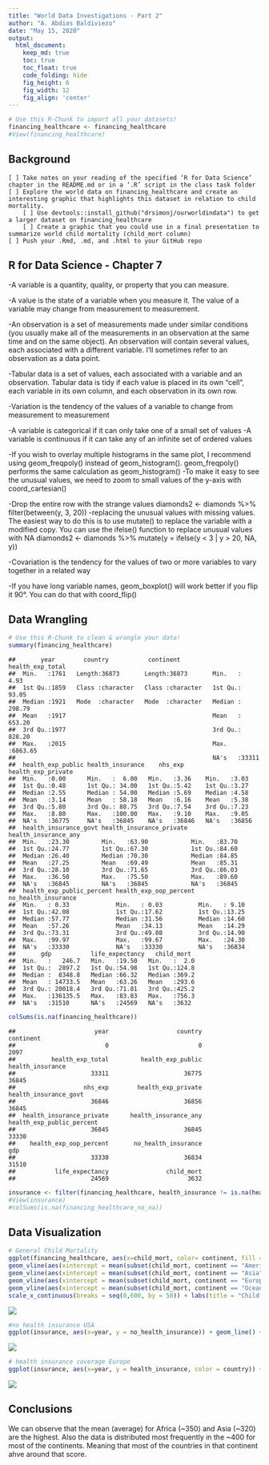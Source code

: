 ```yaml
---
title: "World Data Investigations - Part 2"
author: "A. Abdias Baldiviezo"
date: "May 15, 2020"
output:
  html_document:  
    keep_md: true
    toc: true
    toc_float: true
    code_folding: hide
    fig_height: 6
    fig_width: 12
    fig_align: 'center'
---
```







```r
# Use this R-Chunk to import all your datasets!
financing_healthcare <- financing_healthcare
#View(financing_healthcare)
```

## Background


    [ ] Take notes on your reading of the specified ‘R for Data Science’ chapter in the README.md or in a ‘.R’ script in the class task folder
    [ ] Explore the world data on financing_healthcare and create an interesting graphic that highlights this dataset in relation to child mortality.
        [ ] Use devtools::install_github("drsimonj/ourworldindata") to get a larger dataset on financing_healthcare
        [ ] Create a graphic that you could use in a final presentation to summarize world child mortality (child_mort column)
    [ ] Push your .Rmd, .md, and .html to your GitHub repo

## R for Data Science - Chapter 7

-A variable is a quantity, quality, or property that you can measure.

-A value is the state of a variable when you measure it. The value of a variable may change from measurement to measurement.

-An observation is a set of measurements made under similar conditions (you usually make all of the measurements in an observation at the same time and on the same object). An observation will contain several values, each associated with a different variable. I’ll sometimes refer to an observation as a data point.

-Tabular data is a set of values, each associated with a variable and an observation. Tabular data is tidy if each value is placed in its own “cell”, each variable in its own column, and each observation in its own row.

-Variation is the tendency of the values of a variable to change from measurement to measurement

-A variable is categorical if it can only take one of a small set of values
-A variable is continuous if it can take any of an infinite set of ordered values

-If you wish to overlay multiple histograms in the same plot, I recommend using geom_freqpoly() instead of geom_histogram(). geom_freqpoly() performs the same calculation as geom_histogram()
-To make it easy to see the unusual values, we need to zoom to small values of the y-axis with coord_cartesian()

-Drop the entire row with the strange values diamonds2 <- diamonds %>% filter(between(y, 3, 20))
-replacing the unusual values with missing values. The easiest way to do this is to use mutate() to replace the variable with a modified copy. You can use the ifelse() function to replace unusual values with NA diamonds2 <- diamonds %>% mutate(y = ifelse(y < 3 | y > 20, NA, y))

-Covariation is the tendency for the values of two or more variables to vary together in a related way

-If you have long variable names, geom_boxplot() will work better if you flip it 90°. You can do that with coord_flip()

## Data Wrangling


```r
# Use this R-Chunk to clean & wrangle your data!
summary(financing_healthcare)
```

```
##       year        country           continent         health_exp_total 
##  Min.   :1761   Length:36873       Length:36873       Min.   :   4.93  
##  1st Qu.:1859   Class :character   Class :character   1st Qu.:  93.05  
##  Median :1921   Mode  :character   Mode  :character   Median : 298.79  
##  Mean   :1917                                         Mean   : 653.20  
##  3rd Qu.:1977                                         3rd Qu.: 828.20  
##  Max.   :2015                                         Max.   :6863.65  
##                                                       NA's   :33311    
##  health_exp_public health_insurance    nhs_exp      health_exp_private
##  Min.   :0.00      Min.   :  6.00   Min.   :3.36    Min.   :3.03      
##  1st Qu.:0.48      1st Qu.: 34.00   1st Qu.:5.42    1st Qu.:3.27      
##  Median :2.55      Median : 54.00   Median :5.69    Median :4.58      
##  Mean   :3.14      Mean   : 58.18   Mean   :6.16    Mean   :5.38      
##  3rd Qu.:5.80      3rd Qu.: 88.75   3rd Qu.:7.54    3rd Qu.:7.23      
##  Max.   :8.80      Max.   :100.00   Max.   :9.10    Max.   :9.05      
##  NA's   :36775     NA's   :36845    NA's   :36846   NA's   :36856     
##  health_insurance_govt health_insurance_private health_insurance_any
##  Min.   :23.30         Min.   :63.90            Min.   :83.70       
##  1st Qu.:24.77         1st Qu.:67.30            1st Qu.:84.60       
##  Median :26.40         Median :70.30            Median :84.85       
##  Mean   :27.25         Mean   :69.49            Mean   :85.31       
##  3rd Qu.:28.10         3rd Qu.:71.65            3rd Qu.:86.03       
##  Max.   :36.50         Max.   :75.50            Max.   :89.60       
##  NA's   :36845         NA's   :36845            NA's   :36845       
##  health_exp_public_percent health_exp_oop_percent no_health_insurance
##  Min.   : 0.33             Min.   : 0.03          Min.   : 9.10      
##  1st Qu.:42.08             1st Qu.:17.62          1st Qu.:13.25      
##  Median :57.77             Median :31.56          Median :14.60      
##  Mean   :57.26             Mean   :34.13          Mean   :14.29      
##  3rd Qu.:73.31             3rd Qu.:49.08          3rd Qu.:14.90      
##  Max.   :99.97             Max.   :99.67          Max.   :24.30      
##  NA's   :33330             NA's   :33330          NA's   :36834      
##       gdp           life_expectancy   child_mort   
##  Min.   :   246.7   Min.   :19.50   Min.   :  2.0  
##  1st Qu.:  2897.2   1st Qu.:54.98   1st Qu.:124.8  
##  Median :  8348.8   Median :66.32   Median :369.2  
##  Mean   : 14733.5   Mean   :63.26   Mean   :293.6  
##  3rd Qu.: 20018.4   3rd Qu.:71.81   3rd Qu.:425.2  
##  Max.   :136135.5   Max.   :83.83   Max.   :756.3  
##  NA's   :31510      NA's   :24569   NA's   :3632
```

```r
colSums(is.na(financing_healthcare))
```

```
##                      year                   country                 continent 
##                         0                         0                      2097 
##          health_exp_total         health_exp_public          health_insurance 
##                     33311                     36775                     36845 
##                   nhs_exp        health_exp_private     health_insurance_govt 
##                     36846                     36856                     36845 
##  health_insurance_private      health_insurance_any health_exp_public_percent 
##                     36845                     36845                     33330 
##    health_exp_oop_percent       no_health_insurance                       gdp 
##                     33330                     36834                     31510 
##           life_expectancy                child_mort 
##                     24569                      3632
```

```r
insurance <- filter(financing_healthcare, health_insurance != is.na(health_insurance) | no_health_insurance != is.na(no_health_insurance))
#View(insurance)
#colSums(is.na(financing_healthcare_no_na))
```

## Data Visualization


```r
# General Child Mortality
ggplot(financing_healthcare, aes(x=child_mort, color= continent, fill = continent)) + geom_histogram(binwidth = 20) + geom_vline(aes(xintercept = mean(subset(child_mort, continent == "Africa"), na.rm = TRUE), color="Africa")) +
geom_vline(aes(xintercept = mean(subset(child_mort, continent == "Americas"), na.rm = TRUE), color="Americas")) +
geom_vline(aes(xintercept = mean(subset(child_mort, continent == "Asia"), na.rm = TRUE), color="Asia")) +
geom_vline(aes(xintercept = mean(subset(child_mort, continent == "Europe"), na.rm = TRUE), color="Europe")) +
geom_vline(aes(xintercept = mean(subset(child_mort, continent == "Oceania"), na.rm = TRUE), color="Oceania")) +
scale_x_continuous(breaks = seq(0,600, by = 50)) + labs(title = "Child Mortality in each continent with the mean as a vertical line")
```

![](Task_08_files/figure-html/plot_data-1.png)<!-- -->

```r
#no health insurance USA
ggplot(insurance, aes(x=year, y = no_health_insurance)) + geom_line() + scale_x_continuous(breaks = seq(1950,2020, by = 10)) + labs(title = "Percentage of People without healh insurance in the USA")
```

![](Task_08_files/figure-html/plot_data-2.png)<!-- -->

```r
# health insurance coverage Europe
ggplot(insurance, aes(x=year, y = health_insurance, color = country)) + geom_line() + xlim(1900,1975) + labs(title = "Percentage of People with Health Insurance In Europe")
```

![](Task_08_files/figure-html/plot_data-3.png)<!-- -->

## Conclusions

We can observe that the mean (average) for Africa (~350) and Asia (~320) are the highest.
Also the data is distributed most frequently in the ~400 for most of the continents. Meaning that most of the countries in that continent ahve around that score.
